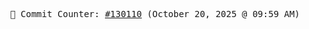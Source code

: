 <p align="center">
    <samp>
        📮 Commit Counter: <a href="https://github.com/Javascript-void0/Javascript-void0/commits/main">#130110</a> (October 20, 2025 @ 09:59 AM)
    </samp>
</p>